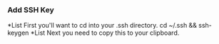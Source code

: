 
### Add SSH Key
*List First you'll want to cd into your .ssh directory.
cd ~/.ssh && ssh-keygen
*List Next you need to copy this to your clipboard. 